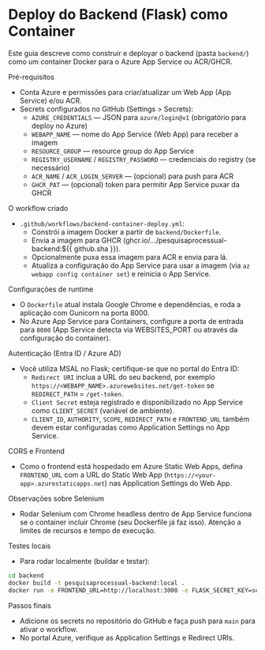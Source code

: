 # Deploy do Backend (Flask) como Container

Este guia descreve como construir e deployar o backend (pasta `backend/`) como um container Docker para o Azure App Service ou ACR/GHCR.

Pré-requisitos
- Conta Azure e permissões para criar/atualizar um Web App (App Service) e/ou ACR.
- Secrets configurados no GitHub (Settings > Secrets):
  - `AZURE_CREDENTIALS` — JSON para `azure/login@v1` (obrigatório para deploy no Azure)
  - `WEBAPP_NAME` — nome do App Service (Web App) para receber a imagem
  - `RESOURCE_GROUP` — resource group do App Service
  - `REGISTRY_USERNAME` / `REGISTRY_PASSWORD` — credenciais do registry (se necessário)
  - `ACR_NAME` / `ACR_LOGIN_SERVER` — (opcional) para push para ACR
  - `GHCR_PAT` — (opcional) token para permitir App Service puxar da GHCR

O workflow criado
- `.github/workflows/backend-container-deploy.yml`:
  - Constrói a imagem Docker a partir de `backend/Dockerfile`.
  - Envia a imagem para GHCR (ghcr.io/.../pesquisaprocessual-backend:${{ github.sha }}).
  - Opcionalmente puxa essa imagem para ACR e envia para lá.
  - Atualiza a configuração do App Service para usar a imagem (via `az webapp config container set`) e reinicia o App Service.

Configurações de runtime
- O `Dockerfile` atual instala Google Chrome e dependências, e roda a aplicação com Gunicorn na porta 8000.
- No Azure App Service para Containers, configure a porta de entrada para `8000` (App Service detecta via WEBSITES_PORT ou através da configuração do container).

Autenticação (Entra ID / Azure AD)
- Você utiliza MSAL no Flask; certifique-se que no portal do Entra ID:
  - `Redirect URI` inclua a URL do seu backend, por exemplo `https://<WEBAPP_NAME>.azurewebsites.net/get-token` se `REDIRECT_PATH` = `/get-token`.
  - `Client Secret` esteja registrado e disponibilizado no App Service como `CLIENT_SECRET` (variável de ambiente).
  - `CLIENT_ID`, `AUTHORITY`, `SCOPE`, `REDIRECT_PATH` e `FRONTEND_URL` também devem estar configuradas como Application Settings no App Service.

CORS e Frontend
- Como o frontend está hospedado em Azure Static Web Apps, defina `FRONTEND_URL` com a URL do Static Web App (`https://<your-app>.azurestaticapps.net`) nas Application Settings do Web App.

Observações sobre Selenium
- Rodar Selenium com Chrome headless dentro de App Service funciona se o container incluir Chrome (seu Dockerfile já faz isso). Atenção a limites de recursos e tempo de execução.

Testes locais
- Para rodar localmente (buildar e testar):
```bash
cd backend
docker build -t pesquisaprocessual-backend:local .
docker run -e FRONTEND_URL=http://localhost:3000 -e FLASK_SECRET_KEY=secret -p 8000:8000 pesquisaprocessual-backend:local
```

Passos finais
- Adicione os secrets no repositório do GitHub e faça push para `main` para ativar o workflow.
- No portal Azure, verifique as Application Settings e Redirect URIs.
